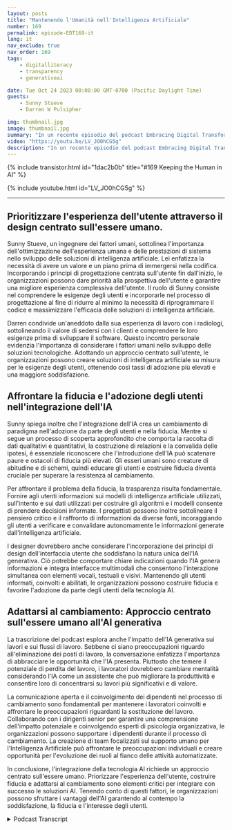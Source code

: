 ```yaml
---
layout: posts
title: "Mantenendo l'Umanità nell'Intelligenza Artificiale"
number: 169
permalink: episode-EDT169-it
lang: it
nav_exclude: true
nav_order: 169
tags:
    - digitalliteracy
    - transparency
    - generativeai

date: Tue Oct 24 2023 00:00:00 GMT-0700 (Pacific Daylight Time)
guests:
    - Sunny Stueve
    - Darren W Pulsipher

img: thumbnail.jpg
image: thumbnail.jpg
summary: "In un recente episodio del podcast Embracing Digital Transformation, l'ospite Darren Pulsipher, Chief Solution Architect del settore pubblico presso Intel, intervista Sunny Stueve, responsabile di Human Centered AI presso Leidos. Il podcast approfondisce l'importanza del design centrato sull'essere umano e dell'esperienza utente nell'integrazione della tecnologia dell'intelligenza artificiale."
video: "https://youtu.be/LV_JO0hCG5g"
description: "In un recente episodio del podcast Embracing Digital Transformation, l'ospite Darren Pulsipher, Chief Solution Architect del settore pubblico presso Intel, intervista Sunny Stueve, responsabile di Human Centered AI presso Leidos. Il podcast approfondisce l'importanza del design centrato sull'essere umano e dell'esperienza utente nell'integrazione della tecnologia dell'intelligenza artificiale."
---
```


<div>
{% include transistor.html id="1dac2b0b" title="#169 Keeping the Human in AI" %}

{% include youtube.html id="LV_JO0hCG5g" %}
</div>

---

## Prioritizzare l'esperienza dell'utente attraverso il design centrato sull'essere umano.

Sunny Stueve, un ingegnere dei fattori umani, sottolinea l'importanza dell'ottimizzazione dell'esperienza umana e delle prestazioni di sistema nello sviluppo delle soluzioni di intelligenza artificiale. Lei enfatizza la necessità di avere un valore e un piano prima di immergersi nella codifica. Incorporando i principi di progettazione centrata sull'utente fin dall'inizio, le organizzazioni possono dare priorità alla prospettiva dell'utente e garantire una migliore esperienza complessiva dell'utente. Il ruolo di Sunny consiste nel comprendere le esigenze degli utenti e incorporarle nel processo di progettazione al fine di ridurre al minimo la necessità di riprogrammare il codice e massimizzare l'efficacia delle soluzioni di intelligenza artificiale.

Darren condivide un'aneddoto dalla sua esperienza di lavoro con i radiologi, sottolineando il valore di sedersi con i clienti e comprendere le loro esigenze prima di sviluppare il software. Questo incontro personale evidenzia l'importanza di considerare i fattori umani nello sviluppo delle soluzioni tecnologiche. Adottando un approccio centrato sull'utente, le organizzazioni possono creare soluzioni di intelligenza artificiale su misura per le esigenze degli utenti, ottenendo così tassi di adozione più elevati e una maggiore soddisfazione.

## Affrontare la fiducia e l'adozione degli utenti nell'integrazione dell'IA

Sunny spiega inoltre che l'integrazione dell'IA crea un cambiamento di paradigma nell'adozione da parte degli utenti e nella fiducia. Mentre si segue un processo di scoperta approfondito che comporta la raccolta di dati qualitativi e quantitativi, la costruzione di relazioni e la convalida delle ipotesi, è essenziale riconoscere che l'introduzione dell'IA può scatenare paure e ostacoli di fiducia più elevati. Gli esseri umani sono creature di abitudine e di schemi, quindi educare gli utenti e costruire fiducia diventa cruciale per superare la resistenza al cambiamento.

Per affrontare il problema della fiducia, la trasparenza risulta fondamentale. Fornire agli utenti informazioni sui modelli di intelligenza artificiale utilizzati, sull'intento e sui dati utilizzati per costruire gli algoritmi e i modelli consente di prendere decisioni informate. I progettisti possono inoltre sottolineare il pensiero critico e il raffronto di informazioni da diverse fonti, incoraggiando gli utenti a verificare e convalidare autonomamente le informazioni generate dall'intelligenza artificiale.

I designer dovrebbero anche considerare l'incorporazione dei principi di design dell'interfaccia utente che soddisfano la natura unica dell'IA generativa. Ciò potrebbe comportare chiare indicazioni quando l'IA genera informazioni e integra interfacce multimodali che consentono l'interazione simultanea con elementi vocali, testuali e visivi. Mantenendo gli utenti informati, coinvolti e abilitati, le organizzazioni possono costruire fiducia e favorire l'adozione da parte degli utenti della tecnologia AI.

## Adattarsi al cambiamento: Approccio centrato sull'essere umano all'AI generativa

La trascrizione del podcast esplora anche l'impatto dell'IA generativa sui lavori e sui flussi di lavoro. Sebbene ci siano preoccupazioni riguardo all'eliminazione dei posti di lavoro, la conversazione enfatizza l'importanza di abbracciare le opportunità che l'IA presenta. Piuttosto che temere il potenziale di perdita del lavoro, i lavoratori dovrebbero cambiare mentalità considerando l'IA come un assistente che può migliorare la produttività e consentire loro di concentrarsi su lavori più significativi e di valore.

La comunicazione aperta e il coinvolgimento dei dipendenti nel processo di cambiamento sono fondamentali per mantenere i lavoratori coinvolti e affrontare le preoccupazioni riguardanti la sostituzione del lavoro. Collaborando con i dirigenti senior per garantire una comprensione dell'impatto potenziale e coinvolgendo esperti di psicologia organizzativa, le organizzazioni possono supportare i dipendenti durante il processo di cambiamento. La creazione di team focalizzati sul supporto umano per l'Intelligenza Artificiale può affrontare le preoccupazioni individuali e creare opportunità per l'evoluzione dei ruoli al fianco delle attività automatizzate.

In conclusione, l'integrazione della tecnologia AI richiede un approccio centrato sull'essere umano. Priorizzare l'esperienza dell'utente, costruire fiducia e adattarsi al cambiamento sono elementi critici per integrare con successo le soluzioni AI. Tenendo conto di questi fattori, le organizzazioni possono sfruttare i vantaggi dell'AI garantendo al contempo la soddisfazione, la fiducia e l'interesse degli utenti.



<details>
<summary> Podcast Transcript </summary>

<p></p>

</details>
